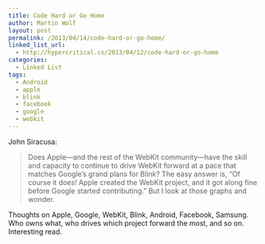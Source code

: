```yaml
---
title: Code Hard or Go Home
author: Martin Wolf
layout: post
permalink: /2013/04/14/code-hard-or-go-home/
linked_list_url:
  - http://hypercritical.co/2013/04/12/code-hard-or-go-home
categories:
  - Linked List
tags:
  - Android
  - apple
  - blink
  - facebook
  - google
  - webkit
---
```

<p class="linked-list-quote-author">
  John Siracusa:
</p>

> Does Apple—and the rest of the WebKit community—have the skill and capacity to continue to drive WebKit forward at a pace that matches Google’s grand plans for Blink? The easy answer is, “Of course it does! Apple created the WebKit project, and it got along fine before Google started contributing.” But I look at those graphs and wonder.

Thoughts on Apple, Google, WebKit, Blink, Android, Facebook, Samsung. Who owns what, who drives which project forward the most, and so on. Interesting read.